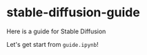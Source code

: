 # stable-diffusion-guide
Here is a guide for Stable Diffusion


Let's get start from `guide.ipynb`!
